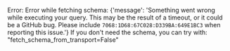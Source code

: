 Error: Error while fetching schema: {'message': 'Something went wrong while executing your query. This may be the result of a timeout, or it could be a GitHub bug. Please include `7068:1D68:67C028:D339BA:649E1BC3` when reporting this issue.'}
If you don't need the schema, you can try with: "fetch_schema_from_transport=False"
